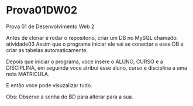 # Prova01DW02
Prova 01 de Desenvolvimento Web 2

Antes de clonar e rodar o repositorio, criar um DB no MySQL chamado: atividade03
Assim que o programa iniciar ele vai se conectar a esse DB e criar as tabelas automaticamente.

Depois que iniciar o programa, voce insere o ALUNO, CURSO e a DISCIPLINA, em seguinda voce atribui esse aluno, curso e disciplina a uma nota MATRICULA.

E então voce pode visuzalizar tudo.

Obs:  Observe a senha do BD para alterar para a sua.
